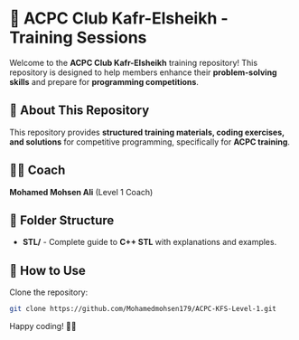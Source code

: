 # 🚀 ACPC Club Kafr-Elsheikh - Training Sessions

Welcome to the **ACPC Club Kafr-Elsheikh** training repository! This repository is designed to help members enhance their **problem-solving skills** and prepare for **programming competitions**.

## 📌 About This Repository

This repository provides **structured training materials, coding exercises, and solutions** for competitive programming, specifically for **ACPC training**.

## 👨‍🏫 Coach  
**Mohamed Mohsen Ali** (Level 1 Coach)

## 📂 Folder Structure
- **STL/** - Complete guide to **C++ STL** with explanations and examples.

## 📖 How to Use

Clone the repository:
```bash
git clone https://github.com/Mohamedmohsen179/ACPC-KFS-Level-1.git
```

Happy coding! 🚀🔥
